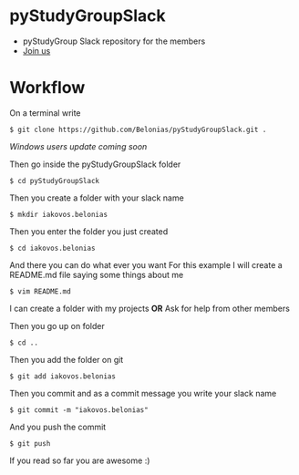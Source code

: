 # pyStudyGroupSlack

* pyStudyGroup Slack repository for the members
* [Join us](https://pystudygroup.slack.com)

# Workflow

On a terminal write

```
$ git clone https://github.com/Belonias/pyStudyGroupSlack.git .
```

*Windows users update coming soon*

Then go inside the pyStudyGroupSlack folder

```
$ cd pyStudyGroupSlack
```

Then you create a folder with your slack name

```
$ mkdir iakovos.belonias
```
Then you enter the folder you just created

```
$ cd iakovos.belonias
```

And there you can do what ever you want
For this example I will create a README.md file
saying some things about me

```
$ vim README.md
```

I can create a folder with my projects
**OR**
Ask for help from other members

Then you go up on folder

```
$ cd ..
```

Then you add the folder on git

```
$ git add iakovos.belonias
```

Then you commit and as a commit message you write your slack name

```
$ git commit -m "iakovos.belonias"
```

And you push the commit

```
$ git push
```

If you read so far you are awesome :)

